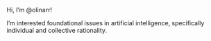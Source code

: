 Hi, I’m @olinarr!

I’m interested foundational issues in artificial intelligence, specifically individual and collective rationality.
